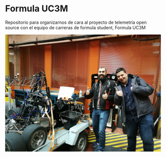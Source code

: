# Formula UC3M

Repositorio para organizarnos de cara al proyecto de telemetría open source con el equipo de carreras de formula student, Formula UC3M

![foto](IMG_20180302_135958.jpg)
